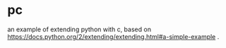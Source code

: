 pc
==

an example of extending python with c, based on https://docs.python.org/2/extending/extending.html#a-simple-example .
